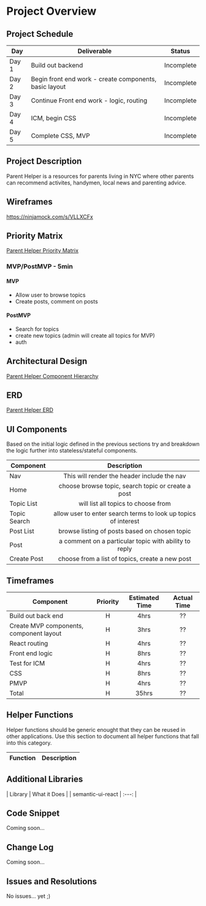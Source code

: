 # Project Overview

## Project Schedule

|  Day | Deliverable | Status
|---|---| ---|
|Day 1| Build out backend | Incomplete
|Day 2| Begin front end work - create components, basic layout | Incomplete
|Day 3| Continue Front end work - logic, routing | Incomplete
|Day 4| ICM, begin CSS | Incomplete
|Day 5| Complete CSS, MVP  | Incomplete


## Project Description

Parent Helper is a resources for parents living in NYC where other parents can recommend activites, handymen, local news and parenting advice.

## Wireframes

https://ninjamock.com/s/VLLXCFx

## Priority Matrix

[Parent Helper Priority Matrix](readme-assets/ParentHelperPrioMrtx.pdf)

### MVP/PostMVP - 5min

#### MVP 

- Allow user to browse topics
- Create posts, comment on posts

#### PostMVP 

- Search for topics
- create new topics (admin will create all topics for MVP)
- auth

## Architectural Design

[Parent Helper Component Hierarchy](readme-assets/ParentHelperCompHier&#32;(2).pdf) 

## ERD

[Parent Helper ERD](readme-assets/ParentHelperERD&#32;(2).pdf)

## UI Components

Based on the initial logic defined in the previous sections try and breakdown the logic further into stateless/stateful components. 

| Component | Description | 
| --- | :---: |  
| Nav | This will render the header include the nav | 
| Home | choose browse topic, search topic or create a post | 
| Topic List | will list all topics to choose from | 
| Topic Search | allow user to enter search terms to look up topics of interest | 
| Post List | browse listing of posts based on chosen topic | 
| Post | a comment on a particular topic with ability to reply | 
| Create Post | choose from a list of topics, create a new post | 


## Timeframes
| Component | Priority | Estimated Time | Actual Time |
| --- | :---: |  :---: | :---: |
| Build out back end | H | 4hrs| ?? |
| Create MVP components, component layout | H | 3hrs | ?? |
| React routing | H | 4hrs | ?? |
| Front end logic | H | 8hrs | ?? |
| Test for ICM | H | 4hrs | ?? |
| CSS | H | 8hrs | ?? |
| PMVP | H | 4hrs | ?? |
| Total | H | 35hrs| ?? | 

## Helper Functions
Helper functions should be generic enought that they can be reused in other applications. Use this section to document all helper functions that fall into this category.

| Function | Description | 
| --- | :---: |  

## Additional Libraries
 
| Library | What it Does | 
| semantic-ui-react | :---: |  

## Code Snippet

Coming soon...

## Change Log

Coming soon...

## Issues and Resolutions
No issues... yet ;)
